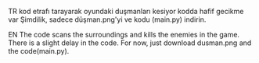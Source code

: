 TR
kod etrafı tarayarak oyundaki duşmanları kesiyor kodda hafif gecikme var
Şimdilik, sadece düşman.png'yi ve kodu (main.py) indirin.

EN
The code scans the surroundings and kills the enemies in the game. There is a slight delay in the code.
For now, just download dusman.png and the code(main.py).

